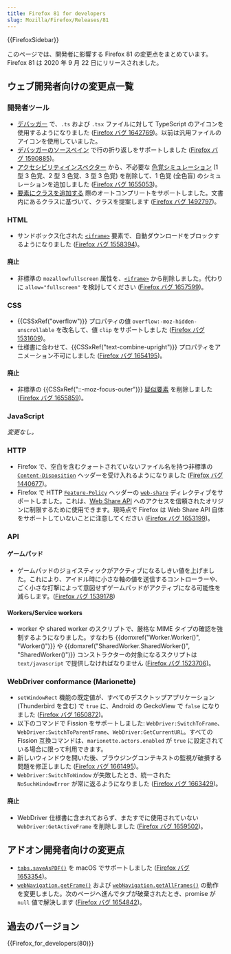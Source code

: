 ```yaml
---
title: Firefox 81 for developers
slug: Mozilla/Firefox/Releases/81
---
```


{{FirefoxSidebar}}

このページでは、開発者に影響する Firefox 81 の変更点をまとめています。Firefox 81 は 2020 年 9 月 22 日にリリースされました。

## ウェブ開発者向けの変更点一覧

### 開発者ツール

- [デバッガー](/ja/docs/Tools/Debugger) で、`.ts` および `.tsx` ファイルに対して TypeScript のアイコンを使用するようになりました ([Firefox バグ 1642769](https://bugzil.la/1642769))。以前は汎用ファイルのアイコンを使用していました。
- [デバッガーのソースペイン](/ja/docs/Tools/Debugger/UI_Tour#Source_pane) で行の折り返しをサポートしました ([Firefox バグ 1590885](https://bugzil.la/1590885))。
- [アクセシビリティインスペクター](/ja/docs/Tools/Accessibility_inspector) から、不必要な [色覚シミュレーション](/ja/docs/Tools/Accessibility_inspector/Simulation) (1 型 3 色覚、2 型 3 色覚、3 型 3 色覚) を削除して、1 色覚 (全色盲) のシミュレーションを追加しました ([Firefox バグ 1655053](https://bugzil.la/1655053))。
- [要素にクラスを追加する](/ja/docs/Tools/Page_Inspector/How_to/Examine_and_edit_CSS#Viewing_and_changing_classes_on_an_element) 際のオートコンプリートをサポートしました。文書内にあるクラスに基づいて、クラスを提案します ([Firefox バグ 1492797](https://bugzil.la/1492797))。

### HTML

- サンドボックス化された [`<iframe>`](/ja/docs/Web/HTML/Element/iframe) 要素で、自動ダウンロードをブロックするようになりました ([Firefox バグ 1558394](https://bugzil.la/1558394))。

#### 廃止

- 非標準の `mozallowfullscreen` 属性を、[`<iframe>`](/ja/docs/Web/HTML/Element/iframe) から削除しました。代わりに `allow="fullscreen"` を検討してください ([Firefox バグ 1657599](https://bugzil.la/1657599))。

### CSS

- {{CSSxRef("overflow")}} プロパティの値 `overflow:-moz-hidden-unscrollable` を改名して、値 `clip` をサポートしました ([Firefox バグ 1531609](https://bugzil.la/1531609))。
- 仕様書に合わせて、{{CSSxRef("text-combine-upright")}} プロパティをアニメーション不可にしました ([Firefox バグ 1654195](https://bugzil.la/1654195))。

#### 廃止

- 非標準の {{CSSxRef("::-moz-focus-outer")}} [疑似要素](/ja/docs/Web/CSS/Pseudo-elements) を削除しました ([Firefox バグ 1655859](https://bugzil.la/1655859))。

### JavaScript

_変更なし。_

### HTTP

- Firefox で、空白を含むクォートされていないファイル名を持つ非標準の [`Content-Disposition`](/ja/docs/Web/HTTP/Headers/Content-Disposition) ヘッダーを受け入れるようになりました ([Firefox バグ 1440677](https://bugzil.la/1440677))。
- Firefox で HTTP [`Feature-Policy`](/ja/docs/Web/HTTP/Headers/Feature-Policy) ヘッダーの [`web-share`](/ja/docs/Web/HTTP/Headers/Feature-Policy/web-share) ディレクティブをサポートしました。これは、[Web Share API](/ja/docs/Web/API/Navigator/share) へのアクセスを信頼されたオリジンに制限するために使用できます。現時点で Firefox は Web Share API 自体をサポートしていないことに注意してください ([Firefox バグ 1653199](https://bugzil.la/1653199))。

### API

#### ゲームパッド

- ゲームパッドのジョイスティックがアクティブになるしきい値を上げました。これにより、アイドル時に小さな軸の値を送信するコントローラーや、ごく小さな打撃によって意図せずゲームパッドがアクティブになる可能性を減らします。([Firefox バグ 1539178](https://bugzil.la/1539178))

#### Workers/Service workers

- worker や shared worker のスクリプトで、厳格な MIME タイプの確認を強制するようになりました。すなわち {{domxref("Worker.Worker()", "Worker()")}} や {{domxref("SharedWorker.SharedWorker()", "SharedWorker()")}} コンストラクターの対象になるスクリプトは `text/javascript` で提供しなければなりません ([Firefox バグ 1523706](https://bugzil.la/1523706))。

### WebDriver conformance (Marionette)

- `setWindowRect` 機能の既定値が、すべてのデスクトップアプリケーション (Thunderbird を含む) で `true` に、Android の GeckoView で `false` になりました ([Firefox バグ 1650872](https://bugzil.la/1650872))。
- 以下のコマンドで Fission をサポートしました: `WebDriver:SwitchToFrame`、`WebDriver:SwitchToParentFrame`、`WebDriver:GetCurrentURL`。すべての Fission 互換コマンドは、`marionette.actors.enabled` が `true` に設定されている場合に限って利用できます。
- 新しいウィンドウを開いた後、ブラウジングコンテキストの監視が破損する問題を修正しました ([Firefox バグ 1661495](https://bugzil.la/1661495))。
- `WebDriver:SwitchToWindow` が失敗したとき、統一された `NoSuchWindowError` が常に返るようになりました ([Firefox バグ 1663429](https://bugzil.la/1663429))。

#### 廃止

- WebDriver 仕様書に含まれておらず、またすでに使用されていない `WebDriver:GetActiveFrame` を削除しました ([Firefox バグ 1659502](https://bugzil.la/1659502))。

## アドオン開発者向けの変更点

- [`tabs.saveAsPDF()`](/ja/docs/Mozilla/Add-ons/WebExtensions/API/tabs/saveAsPDF) を macOS でサポートしました ([Firefox バグ 1653354](https://bugzil.la/1653354))。
- [`webNavigation.getFrame()`](/ja/docs/Mozilla/Add-ons/WebExtensions/API/webNavigation/getFrame) および [`webNavigation.getAllFrames()`](/ja/docs/Mozilla/Add-ons/WebExtensions/API/webNavigation/getAllFrames) の動作を変更しました。次のページへ進んでタブが破棄されたとき、promise が `null` 値で解決します ([Firefox バグ 1654842](https://bugzil.la/1654842))。

## 過去のバージョン

{{Firefox_for_developers(80)}}
